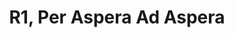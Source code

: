 ---
title: R1, Per Aspera Ad Aspera
type: round
cinematic: "videos/intro-1.mp4"
recordings:
-   text: Kafka's perspective
    url: https://www.youtube.com/watch?v=q5qbwW8lfD0
-   text: Merryn's perspective
    url: https://www.youtube.com/watch?v=y-3nxDT5Gg0
-   text: Quinn's perspective
    url: https://www.youtube.com/watch?v=3CjYfEinOSA
-   text: REL's perspective
    url: https://www.youtube.com/watch?v=7tzbWFA3j8M
synopsis: _Per Aspera Ad Aspera_ was the first public round of 35 Below. It was the only round without antagonists, and served as an introduction to the environment and mechanics of 35 Below.<br><br> In orbit of X4-6A, the crew emerge from 53 days of cryosleep aboard the FTL vessel _NSS Intrepid_ and are greeted by JOE, the expedition's artificial intelligence stand-in for Central Command, welcoming them to their new home. The crew spend some time in orbit, familiarising themselves with each other and their ship, and dealing with their first round of appendicitis. This will not be the last time that this happens.<br><br> After some preliminary checks, command initiates the landing sequence, putting the ship down in the far south eastern corner of the crater _Banshee Pit_. The crew disembark and begin to set up the beginnings of a future colony, outlining rooms and setting up the cargo landing pad, so that JOE may deliver equipment from the orbital station.<br><br> The remainder of the shift is marked by intermittent snow storms and assaults from the wildlife, all of which are repelled by the well armed Security force. A basic meteorology setup is installed, giving the crew forewarning of future storms.<br><br> As the meteorology computer predicts a massive storm on the horizon, the Captain declares the name of this burgeoning colony _Thundrando_, and raises the flag, before returning to the _NSS Intrepid_ to shelter with his crew.
gallery: "/rounds/gallery/round_1"
---